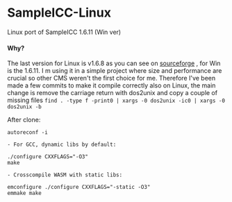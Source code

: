 
# SampleICC-Linux
Linux port of SampleICC 1.6.11 (Win ver)

#### Why?
The last version for Linux is v1.6.8 as you can see on [sourceforge](https://sourceforge.net/projects/sampleicc/) , for Win is the 1.6.11. 
I m using it in a simple project where size and performance are crucial so other CMS weren't the first choice for me.
Therefore I've been made a few commits to make it compile correctly also on Linux, the main change is remove the carriage return with dos2unix and copy a couple of missing files
`find . -type f -print0 | xargs -0 dos2unix -ic0 | xargs -0 dos2unix -b`

After clone:
 ```
autoreconf -i
 
- For GCC, dynamic libs by default:

./configure CXXFLAGS="-O3"
make 

- Crosscompile WASM with static libs:

emconfigure ./configure CXXFLAGS="-static -O3"
emmake make
```
